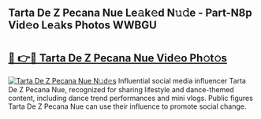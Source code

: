 ## Tarta De Z Pecana Nue Le𝚊k𝚎d N𝚞𝚍e - Part-N8p Vid𝚎o Le𝚊ks Photos WWBGU

# <h2><a href="http://fb8v5jx.evod.top/?m=Tarta+De+Z+Pecana+Nue">🔗 👉🔴 Tarta De Z Pecana Nue Vid𝚎o Ph𝚘t𝚘s</a></h2>

[![Tarta De Z Pecana Nue N𝚞d𝚎s](https://i.imgur.com/8V9OHl7.gif)](http://fb8v5jx.evod.top/?m=Tarta+De+Z+Pecana+Nue)
Influential social media influencer Tarta De Z Pecana Nue, recognized for sharing lifestyle and dance-themed content, including dance trend performances and mini vlogs. Public figures Tarta De Z Pecana Nue can use their influence to promote social change. 
